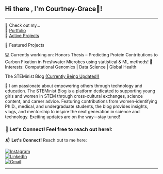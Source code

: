 ## Hi there , I'm Courtney-Grace👋! 

---
  🔗 Check out my...  
📂 [Portfolio](https://github.com/courtneygraceneizer?tab=portfolio)  
💾 [Active Projects](https://github.com/courtneygraceneizer?tab=repositories)  


 🔬 Featured Projects  
 
 💻 Currently working on: Honors Thesis – Predicting Protein Contributions to Carbon Fixation in Freshwater Microbes using statistical & ML methods! 
 🧠 Interests: Computational Genomics | Data Science | Global Health    
     
The STEMinist Blog [(Currently Being Updated!)](https://www.instagram.com/thesteministblog/)

🤖 I am passionate about empowering others through technology and education. The STEMinist Blog is a platform dedicated to supporting young girls and women in STEM through cross-cultural exchanges, science content, and career advice. Featuring contributions from women-identifying Ph.D., medical, and undergraduate students, the blog provides insights, vlogs, and mentorship to inspire the next generation in science and technology. Exciting updates are on the way—stay tuned!

### 📨 Let's Connect! Feel free to reach out here!:

📬 **Let's Connect!** Reach out to me here:  

[![Instagram](https://img.shields.io/badge/Follow-Instagram-%23E4405F?style=flat-square&logo=instagram&logoColor=white)](https://instagram.com/thesteministblog)  
[![LinkedIn](https://img.shields.io/badge/Connect-LinkedIn-%230077B5?style=flat-square&logo=linkedin&logoColor=white)](https://linkedin.com/in/courtney-graceneizer)  
[![Gmail](https://img.shields.io/badge/Email-Me-%23D14836?style=flat-square&logo=gmail&logoColor=white)](mailto:cneizer@charlotte.edu)








---

